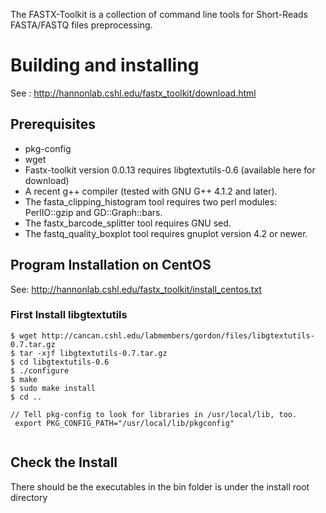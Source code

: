 The FASTX-Toolkit is a collection of command line tools for Short-Reads
FASTA/FASTQ files preprocessing.

# Building and installing
 See : http://hannonlab.cshl.edu/fastx_toolkit/download.html 
 
## Prerequisites
 * pkg-config
 * wget
 * Fastx-toolkit version 0.0.13 requires libgtextutils-0.6 (available here for download)
 * A recent g++ compiler (tested with GNU G++ 4.1.2 and later).
 * The fasta_clipping_histogram tool requires two perl modules: PerlIO::gzip and GD::Graph::bars.
 * The fastx_barcode_splitter tool requires GNU sed.
 * The fastq_quality_boxplot tool requires gnuplot version 4.2 or newer.

## Program Installation on CentOS
See: http://hannonlab.cshl.edu/fastx_toolkit/install_centos.txt

### First Install libgtextutils
 ```
 $ wget http://cancan.cshl.edu/labmembers/gordon/files/libgtextutils-0.7.tar.gz
 $ tar -xjf libgtextutils-0.7.tar.gz
 $ cd libgtextutils-0.6
 $ ./configure
 $ make
 $ sudo make install
 $ cd ..
 
 // Tell pkg-config to look for libraries in /usr/local/lib, too.
  export PKG_CONFIG_PATH="/usr/local/lib/pkgconfig"


 ```

## Check the Install
There should be the executables in the bin folder is under the install root  directory

